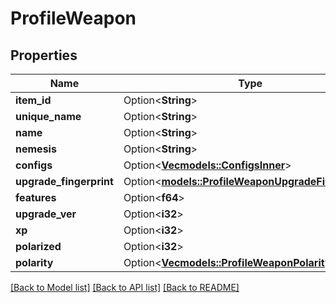 # ProfileWeapon

## Properties

Name | Type | Description | Notes
------------ | ------------- | ------------- | -------------
**item_id** | Option<**String**> |  | [optional]
**unique_name** | Option<**String**> |  | [optional]
**name** | Option<**String**> |  | [optional]
**nemesis** | Option<**String**> |  | [optional]
**configs** | Option<[**Vec<models::ConfigsInner>**](configs_inner.md)> |  | [optional]
**upgrade_fingerprint** | Option<[**models::ProfileWeaponUpgradeFingerprint**](profileWeapon_upgradeFingerprint.md)> |  | [optional]
**features** | Option<**f64**> |  | [optional]
**upgrade_ver** | Option<**i32**> |  | [optional]
**xp** | Option<**i32**> |  | [optional]
**polarized** | Option<**i32**> |  | [optional]
**polarity** | Option<[**Vec<models::ProfileWeaponPolarityInner>**](profileWeapon_polarity_inner.md)> |  | [optional]

[[Back to Model list]](../README.md#documentation-for-models) [[Back to API list]](../README.md#documentation-for-api-endpoints) [[Back to README]](../README.md)


